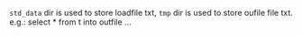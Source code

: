 `std_data` dir is used to store loadfile txt, `tmp` dir is used to store oufile file txt.
e.g.:
select * from t into outfile ...
